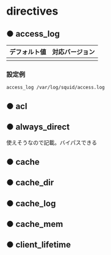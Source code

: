 # directives
## ● access_log
|デフォルト値|対応バージョン|
|:---|:---|
|||

### 設定例
```
access_log /var/log/squid/access.log
```

## ● acl
## ● always_direct
使えそうなので記載。バイパスできる
## ● cache
## ● cache_dir
## ● cache_log
## ● cache_mem
## ● client_lifetime
